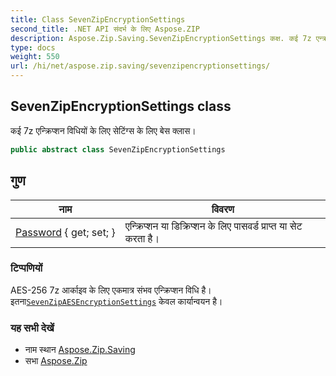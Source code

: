 ```yaml
---
title: Class SevenZipEncryptionSettings
second_title: .NET API संदर्भ के लिए Aspose.ZIP
description: Aspose.Zip.Saving.SevenZipEncryptionSettings कक्ष. कई 7z एन्क्रप्शन वधयं के लए सेटंग्स के लए बेस क्लस
type: docs
weight: 550
url: /hi/net/aspose.zip.saving/sevenzipencryptionsettings/
---
```

## SevenZipEncryptionSettings class

कई 7z एन्क्रिप्शन विधियों के लिए सेटिंग्स के लिए बेस क्लास।

```csharp
public abstract class SevenZipEncryptionSettings
```

## गुण

| नाम | विवरण |
| --- | --- |
| [Password](../../aspose.zip.saving/sevenzipencryptionsettings/password/) { get; set; } | एन्क्रिप्शन या डिक्रिप्शन के लिए पासवर्ड प्राप्त या सेट करता है। |

### टिप्पणियों

AES-256 7z आर्काइव के लिए एकमात्र संभव एन्क्रिप्शन विधि है। इतना[`SevenZipAESEncryptionSettings`](../sevenzipaesencryptionsettings/) केवल कार्यान्वयन है।

### यह सभी देखें

* नाम स्थान [Aspose.Zip.Saving](../../aspose.zip.saving/)
* सभा [Aspose.Zip](../../)


